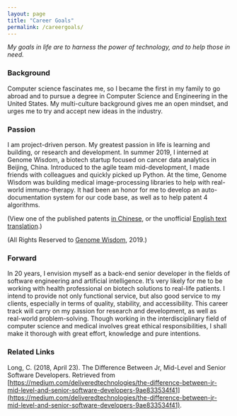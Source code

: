 ```yaml
---
layout: page
title: "Career Goals"
permalink: /careergoals/
---
```


_My goals in life are to harness the power of technology, and to help those in need._

### Background

Computer science fascinates me, so I became the first in my family to go abroad and to pursue a degree in Computer Science and Engineering in the United States. My multi-culture background gives me an open mindset, and urges me to try and accept new ideas in the industry. 

### Passion

I am project-driven person. My greatest passion in life is learning and building, or research and development. In summer 2019, I interned at Genome Wisdom, a biotech startup focused on cancer data analytics in Beijing, China. Introduced to the agile team mid-development, I made friends with colleagues and quickly picked up Python. At the time, Genome Wisdom was building medical image-processing libraries to help with real-world immuno-therapy. It had been an honor for me to develop an auto-documentation system for our code base, as well as to help patent 4 algorithms. 

(View one of the published patents [in Chinese](../assets/pdfs/CN201910506460.4_Patent_ZH_.pdf), or the unofficial [English text translation](../assets/pdfs/CN201910506460.4_Patent_EN_.pdf).) 

(All Rights Reserved to [Genome Wisdom](https://www.genowis.com/), 2019.)

### Forward

In 20 years, I envision myself as a back-end senior developer in the fields of software engineering and artificial intelligence. It’s very likely for me to be working with health professional on biotech solutions to real-life patients. I intend to provide not only functional service, but also good service to my clients, especially in terms of quality, stability, and accessibility. This career track will carry on my passion for research and development, as well as real-world problem-solving. Though working in the interdisciplinary field of computer science and medical involves great ethical responsibilities, I shall make it thorough with great effort, knowledge and pure intentions.

### Related Links

Long, C. (2018, April 23). The Difference Between Jr, Mid-Level and Senior Software Developers. Retrieved  from [https://medium.com/deliveredtechnologies/the-difference-between-jr-mid-level-and-senior-software-developers-9ae833534f41](https://medium.com/deliveredtechnologies/the-difference-between-jr-mid-level-and-senior-software-developers-9ae833534f41).

